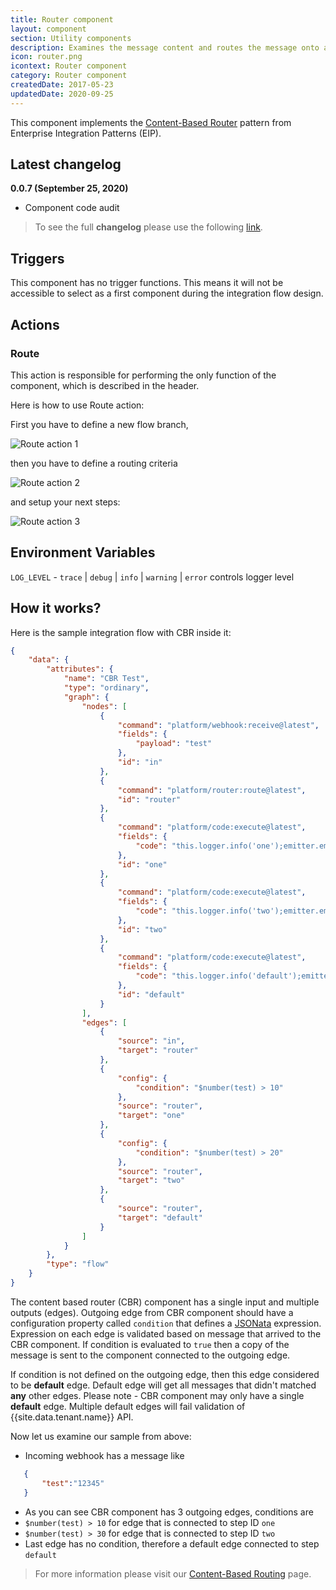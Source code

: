 ```yaml
---
title: Router component
layout: component
section: Utility components
description: Examines the message content and routes the message onto a different flow branch based on data contained in the message.
icon: router.png
icontext: Router component
category: Router component
createdDate: 2017-05-23
updatedDate: 2020-09-25
---
```


This component implements the [Content-Based Router](http://www.enterpriseintegrationpatterns.com/patterns/messaging/ContentBasedRouter.html) pattern from Enterprise Integration Patterns (EIP).

## Latest changelog

**0.0.7 (September 25, 2020)**

* Component code audit

> To see the full **changelog** please use the following [link](changelog).

## Triggers

This component has no trigger functions. This means it will not be accessible to
select as a first component during the integration flow design.

## Actions

### Route

This action is responsible for performing the only function of the component, which is described in the header.

Here is how to use Route action:

First you have to define a new flow branch,

![Route action 1](img/step_1.png)

then you have to define a routing criteria

![Route action 2](img/step_2.png)

and setup your next steps:

![Route action 3](img/step_3.png)

## Environment Variables

  `LOG_LEVEL` - `trace` | `debug` | `info` | `warning` | `error` controls logger level

## How it works?

Here is the sample integration flow with CBR inside it:

```json
{
    "data": {
        "attributes": {
            "name": "CBR Test",
            "type": "ordinary",
            "graph": {
                "nodes": [
                    {
                        "command": "platform/webhook:receive@latest",
                        "fields": {
                            "payload": "test"
                        },
                        "id": "in"
                    },
                    {
                        "command": "platform/router:route@latest",
                        "id": "router"
                    },
                    {
                        "command": "platform/code:execute@latest",
                        "fields": {
                            "code": "this.logger.info('one');emitter.emit('data',msg)"
                        },
                        "id": "one"
                    },
                    {
                        "command": "platform/code:execute@latest",
                        "fields": {
                            "code": "this.logger.info('two');emitter.emit('data',msg)"
                        },
                        "id": "two"
                    },
                    {
                        "command": "platform/code:execute@latest",
                        "fields": {
                            "code": "this.logger.info('default');emitter.emit('data',msg)"
                        },
                        "id": "default"
                    }
                ],
                "edges": [
                    {
                        "source": "in",
                        "target": "router"
                    },
                    {
                        "config": {
                            "condition": "$number(test) > 10"
                        },
                        "source": "router",
                        "target": "one"
                    },
                    {
                        "config": {
                            "condition": "$number(test) > 20"
                        },
                        "source": "router",
                        "target": "two"
                    },
                    {
                        "source": "router",
                        "target": "default"
                    }
                ]
            }
        },
        "type": "flow"
    }
}
```


The content based router (CBR) component has a single input and multiple outputs (edges).
Outgoing edge from CBR component should have a configuration property called ``condition`` that defines a [JSONata](http://jsonata.org/) expression. Expression on each edge is validated based on message that arrived to the CBR component.
If condition is evaluated to ``true`` then a copy of the message is sent to the component connected to the outgoing edge.

If condition is not defined on the outgoing edge, then this edge considered to be **default** edge. Default edge will get all
messages that didn't matched **any** other edges. Please note - CBR component may only have a single **default** edge.
Multiple default edges will fail validation of {{site.data.tenant.name}} API.

Now let us examine our sample from above:
 - Incoming webhook has a message like

 ```json
    {
        "test":"12345"
    }
 ```

 - As you can see CBR component has 3 outgoing edges, conditions are
  - ``$number(test) > 10`` for edge that is connected to step ID ``one``
  - ``$number(test) > 30`` for edge that is connected to step ID ``two``
  - Last edge has no condition, therefore a default edge connected to step ``default``

> For more information please visit our [Content-Based Routing](/guides/content-based-router) page.
